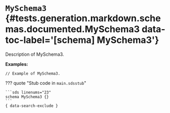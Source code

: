 [//]: # (DO NOT EDIT THIS FILE DIRECTLY. Instead, edit the corresponding stub file and execute `npm run docs:api`.)

# <code class="doc-symbol doc-symbol-schema"></code> `MySchema3` {#tests.generation.markdown.schemas.documented.MySchema3 data-toc-label='[schema] MySchema3'}

Description of MySchema3.

**Examples:**

```sds hl_lines="1"
// Example of MySchema3.
```

??? quote "Stub code in `main.sdsstub`"

    ```sds linenums="23"
    schema MySchema3 {}
    ```
    { data-search-exclude }
